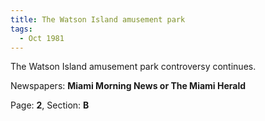 ```yaml
---  
title: The Watson Island amusement park  
tags:  
  - Oct 1981  
---  
```

  
The Watson Island amusement park controversy continues.  
  
Newspapers: **Miami Morning News or The Miami Herald**  
  
Page: **2**, Section: **B** 
